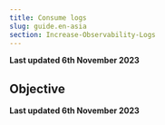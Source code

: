 ```yaml
---
title: Consume logs
slug: guide.en-asia
section: Increase-Observability-Logs
---
```


**Last updated 6th November 2023**



## Objective  

**Last updated 6th November 2023**

